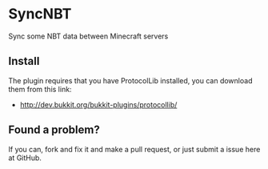 SyncNBT
=======

Sync some NBT data between Minecraft servers

## Install
The plugin requires that you have ProtocolLib installed, you can download them from this link:
* http://dev.bukkit.org/bukkit-plugins/protocollib/

## Found a problem?
If you can, fork and fix it and make a pull request, or just submit a issue here at GitHub.
